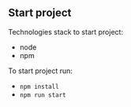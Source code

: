 ## Start project

Technologies stack to start project:
- node
- npm

To start project run:

- `npm install`  
- `npm run start` 
